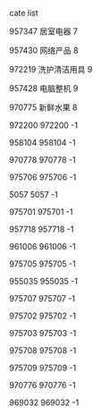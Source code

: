cate list

957347 居室电器 7

957430 网络产品 8

972219 洗护清洁用具 9

957428 电脑整机 9

970775 新鲜水果 8

972200 972200 -1

958104 958104 -1

970778 970778 -1

975706 975706 -1

5057 5057 -1

975701 975701 -1

957718 957718 -1

961006 961006 -1

975705 975705 -1

955035 955035 -1

975707 975707 -1

975702 975702 -1

975703 975703 -1

975708 975708 -1

975709 975709 -1

970776 970776 -1

969032 969032 -1

